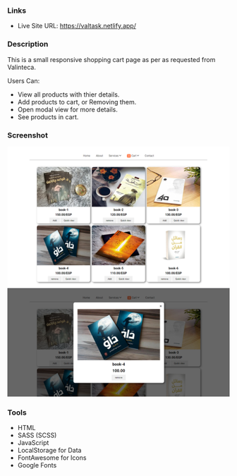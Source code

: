 ### Links

- Live Site URL: https://valtask.netlify.app/

### Description
This is a small responsive shopping cart page as per as requested from Valinteca.

Users Can:

- View all products with thier details.
- Add products to cart, or Removing them.
- Open modal view for more details.
- See products in cart.

### Screenshot

![Home](./Design/home.png) ![Modal View](./Design/modal-view.png)

### Tools

- HTML
- SASS (SCSS)
- JavaScript
- LocalStorage for Data
- FontAwesome for Icons
- Google Fonts
